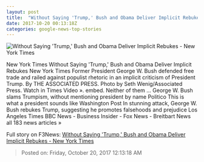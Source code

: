 ```yaml
---
layout: post
title:  "Without Saying 'Trump,' Bush and Obama Deliver Implicit Rebukes - New York Times"
date: 2017-10-20 00:13:18Z
categories: google-news-top-stories
---
```


![Without Saying 'Trump,' Bush and Obama Deliver Implicit Rebukes - New York Times](https://static01.nyt.com/images/2017/10/20/us/20dc-presidents/20dc-presidents-facebookJumbo.jpg)

New York Times Without Saying 'Trump,' Bush and Obama Deliver Implicit Rebukes New York Times Former President George W. Bush defended free trade and railed against populist rhetoric in an implicit criticism of President Trump. By THE ASSOCIATED PRESS. Photo by Seth Wenig/Associated Press. Watch in Times Video ». embed. Neither of them ... George W. Bush slams Trumpism, without mentioning president by name Politico This is what a president sounds like Washington Post In stunning attack, George W. Bush rebukes Trump, suggesting he promotes falsehoods and prejudice Los Angeles Times BBC News - Business Insider - Fox News - Breitbart News all 183 news articles »


Full story on F3News: [Without Saying 'Trump,' Bush and Obama Deliver Implicit Rebukes - New York Times](http://www.f3nws.com/n/fUBqWD)

> Posted on: Friday, October 20, 2017 12:13:18 AM
